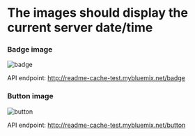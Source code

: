 
# The images should display the current server date/time 

### Badge image

![badge](http://readme-cache-test.mybluemix.net/badge)

API endpoint: http://readme-cache-test.mybluemix.net/badge

### Button image

![button](http://readme-cache-test.mybluemix.net/button)

API endpoint: http://readme-cache-test.mybluemix.net/button